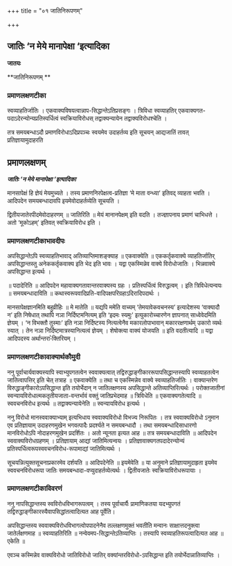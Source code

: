 +++
title = "०१ जातिनिरूपणम्"

+++


## जातिः ‘न मेये मानापेक्षा ‘इत्यादिका

**जातयः**

**जातिनिरूपणम् **

### **प्रमाणलक्षणटीका**

स्वव्याहतिर्जातिः । एकवाक्यविषयत्वान्नाप-सिद्धान्तेऽतिप्रसङ्गः । त्रिविधा स्वव्याहतिर् एकवाक्यगत-पदाऽदेरन्योन्यप्रतिस्पर्धित्वं स्वक्रियाविरोधस् तद्वाक्यन्यायेन तद्वाक्यविरोधश्चेति ।

तत्र समयबन्धाऽदौ प्रमाणविरोधाऽदिप्रपञ्चः स्वयमेव उदाहर्तव्य इति सूचयन् आद्यजातिं तावत् प्रतिज्ञायामुदाहरति

## प्रमाणलक्षणम्

***जातिः ‘न मेये मानापेक्षा ‘इत्यादिका***

मानसापेक्षं हि ज्ञेयं मेयमुच्यते । तस्य प्रमाणनिरपेक्षत्व-प्रतिज्ञा ‘मे माता वन्ध्या’ इतिवद् व्याहता भवति । आदिपदेन समयबन्धादावपि इयमेवोदाहर्तव्येति सूचयति ।

द्वितीयजातेरपीदमेवोदाहरणम् ॥ जातिरिति ॥ मेयं मानानपेक्षम् इति वदति । तज्ज्ञापनाय प्रमाणं चाभिधत्ते । अतो ‘मूकोऽहम्’ इतिवत् स्वक्रियाविरोध इति ।

### **प्रमाणलक्षणटीकाभावदीपः**

अपसिद्धान्तेऽपि स्वव्याहतिभावाद् अतिव्याप्तिमाशङ्क्याह ॥ एकवाक्येति ॥ एककर्तृकवाक्ये व्याहतिर्जातिर् अपसिद्धान्तस्तु अनेककर्तृकवाक्य इति भेद इति भावः । यद्वा एकस्मिन्नेव वाक्ये विरोधोजातिः । भिन्नवाक्ये अपसिद्धान्त इत्यर्थः ।

॥ पदादेरिति ॥ आदिपदेन महावाक्यगतावान्तरवाक्यस्य ग्रहः । प्रतिस्पर्धित्वं विरुद्धत्वम् । इति त्रिविधेत्यन्वयः ॥ समयबन्धादाविति ॥ कथास्वरूपवादिप्रति-वादिपक्षपरिग्रहाऽदिरादिपदार्थः ।

मानसापेक्षज्ञानमिति बहुव्रीहिः ॥ मे मातेति ॥ यद्यपि ममेति वाच्यम् ‘तेमयावेकवचनस्य’ इत्यादेशस्य ‘वाक्यादौ न’ इति निषेधात् तथापि नञा निर्दिष्टमनित्यम् इति ‘इदमः स्यमुः’ इत्युकारोच्चारणेन ज्ञापनात् साध्वेवेदमिति ज्ञेयम् । ‘न विभक्तौ तुस्माः’ इति नञा निर्दिष्टस्य नित्यत्वेनैव मकारलोपाभावान् मकाररक्षणार्थम् उकारो व्यर्थः स्यात् । तेन नञा निर्दिष्टमात्रस्यानित्यत्वं ज्ञेयम् । शेषोक्त्या वाक्यं योजयति ॥ इति वदतीत्यादि ॥ यद्वा आदिपदस्य अर्थान्तरा-ेक्तिरियम् ।

### **प्रमाणलक्षणटीकावाक्यार्थकौमुदी**

ननु पूर्वाचार्यवाक्यस्यापि स्वाभ्युपगतत्वेन स्ववाक्यत्वात् तद्विरुद्धाङ्गीकाररूपापसिद्धान्तस्यापि स्वव्याहतत्वेन जातित्वापत्तिर् इति चेत् तत्राह ॥ एकवाक्येति ॥ तथा च एकस्मिन्नेव वाक्ये स्वव्याहतिर्जातिः । वाक्यान्तरेण विरुद्धाङ्गीकारोऽपसिद्धान्त इति तयोर्भेदान् न जातिलक्षणस्य अपसिद्धान्ते अतिव्याप्तिरित्यर्थः । परोक्तजातीनां स्वन्यायविरोधात्मकतृतीयजाता-वन्तर्भावं वक्तुं जातिप्रभेदमाह ॥ त्रिविधेति ॥ एकवाक्यगतेत्यादि ॥ स्ववचनविरोध इत्यर्थः ॥ तद्वाक्यन्यायेनेति ॥ स्वन्यायविरोध इत्यर्थः ।

ननु विरोधो मानस्ववाक्याभ्याम् इत्यभिधाय स्ववाक्यविरोधो विभज्य निरूपितः । तत्र स्ववाक्यविरोधो ऽनुमान एव प्रतिज्ञायाम् उदाहरणमुखेन भगवत्पादैः प्रदर्श्यते न समयबन्धादौ । तथा समयबन्धादिसाधारणो मानविरोधोऽपि नोदाहरणमुखेन प्रदर्शितः । अतो न्यूनता इत्यत आह ॥ तत्र समयबन्धादाविति ॥ आदिपदेन स्ववाक्यविरोधग्रहणम् । प्रतिज्ञायाम् आद्यां जातिमित्यन्वयः । प्रतिज्ञावाक्यगतपदादेरन्योन्यं प्रतिस्पर्धित्वरूपस्ववचनविरोध-रूपामाद्यां जातिमित्यर्थः ।

सूचयन्नित्युक्तसूचनाप्रकारमेव दर्शयति ॥ आदिपदेनेति ॥ इयमेवेति ॥ या अनुमाने प्रतिज्ञायामुदाहृता इयमेव स्ववचनविरोधरूपा जातिः समयबन्धादा-वप्युदाहर्तव्येत्यर्थः । द्वितीयजातेः स्वक्रियाविरोधरूपायाः ।

### **प्रमाणलक्षणटीकाविवरणं**

ननु नापसिद्धान्तस्य स्वविरोधविभागरूपत्वम् । तस्य पूर्वाचार्यैः प्रामाणिकतया यदभ्युपगतं तद्विरुद्धाङ्गीकारस्यैवापसिद्धांतत्वादित्यत आह पूर्वेति।

अपसिद्धान्तस्य स्ववाक्यविरोधविभागत्वोपपादनेनैव तल्लक्षणमुक्तं भवतीति मन्वानः साक्षात्तदनुक्त्वा जातेर्लक्षणमाह ॥ स्वव्याहतिरिति ॥ नन्वेवमप-सिद्धान्तेऽतिव्याप्तिः । तस्यापि स्वव्याहतिरूपत्वादित्यत आह ॥ एकेति ॥

एवञ्च कस्मिन्नेव वाक्यविरोधो जातिविरोधो जातिर् वक्यांन्तरविरोधो-ऽपसिद्धान्त इति तयोर्भेदान्नातिव्याप्तिः ।

